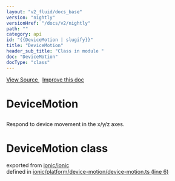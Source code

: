 ```yaml
---
layout: "v2_fluid/docs_base"
version: "nightly"
versionHref: "/docs/v2/nightly"
path: ""
category: api
id: "{{DeviceMotion | slugify}}"
title: "DeviceMotion"
header_sub_title: "Class in module "
doc: "DeviceMotion"
docType: "class"
---
```



<div class="improve-docs">
  <a href='http://github.com/driftyco/ionic2/tree/master/ionic/platform/device-motion/device-motion.ts#L5'>
    View Source
  </a>
  &nbsp;
  <a href='http://github.com/driftyco/ionic2/edit/master/ionic/platform/device-motion/device-motion.ts#L5'>
    Improve this doc
  </a>
</div>




<h1 class="api-title">

  DeviceMotion



</h1>





<p>Respond to device movement in the x/y/z axes.</p>


<h1 class="class export">DeviceMotion <span class="type">class</span></h1>
<p class="module">exported from <a href='undefined'>ionic/ionic</a><br/>
defined in <a href="https://github.com/driftyco/ionic2/tree/master/ionic/platform/device-motion/device-motion.ts#L6-L117">ionic/platform/device-motion/device-motion.ts (line 6)</a>
</p>

